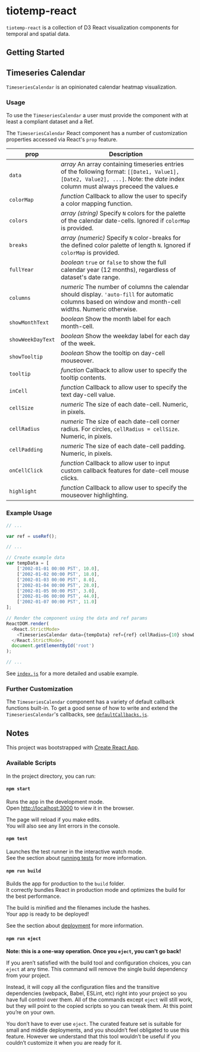 # tiotemp-react

`tiotemp-react` is a collection of D3 React visualization components for temporal and spatial data.

## Getting Started

## Timeseries Calendar

`TimeseriesCalendar` is an opinionated calendar heatmap visualization.

### Usage

To use the `TimeseriesCalendar` a user must provide the component with at least a compliant dataset and a Ref.

The `TimeseriesCalendar` React component has a number of customization properties accessed via React's `prop` feature. 

|prop|Description| 
| - | - |
|`data`| _array_ An array containing timeseries entries of the following format: `[[Date1, Value1], [Date2, Value2], ...]`. Note: the _date_ index column must always preceed the values.e|
|`colorMap`|_function_ Callback to allow the user to specify a color mapping function.|
|`colors`| _array (string)_ Specify `N` colors for the palette of the calendar date-cells. Ignored if `colorMap` is provided.|
|`breaks`| _array (numeric)_ Specify `N` color-breaks for the defined color palette of length `N`. Ignored if `colorMap` is provided.|
|`fullYear`| _boolean_ `true` or `false` to show the full calendar year (12 months), regardless of dataset's date range.|
|`columns`| _numeric_ The number of columns the calendar should display. `'auto-fill` for automatic columns based on window and month-cell widths. Numeric otherwise. | 
|`showMonthText`| _boolean_ Show the month label for each month-cell.|
|`showWeekDayText`| _boolean_ Show the weekday label for each day of the week. |
|`showTooltip`| _boolean_ Show the tooltip on day-cell mouseover. |
|`tooltip`| _function_ Callback to allow user to specify the tooltip contents. |
|`inCell`|_function_ Callback to allow user to specify the text day-cell value.|
|`cellSize`| _numeric_ The size of each date-cell. Numeric, in pixels. |
|`cellRadius`| _numeric_ The size of each date-cell corner radius. For circles, `cellRadius = cellSize`.  Numeric, in pixels. |
|`cellPadding`| _numeric_ The size of each date-cell padding. Numeric, in pixels. |
|`onCellClick`| _function_ Callback to allow user to input custom callback features for date-cell mouse clicks.| 
|`highlight`|_function_ Callback to allow user to specify the mouseover highlighting. |

### Example Usage

```js
// ... 

var ref = useRef();

// ...

// Create example data
var tempData = [
    ['2002-01-01 00:00 PST', 10.0],
    ['2002-01-02 00:00 PST', 18.0],
    ['2002-01-03 00:00 PST', 8.0],
    ['2002-01-04 00:00 PST', 28.0],
    ['2002-01-05 00:00 PST', 3.0],
    ['2002-01-06 00:00 PST', 44.0],
    ['2002-01-07 00:00 PST', 11.0]
];

// Render the component using the data and ref params
ReactDOM.render(
  <React.StrictMode>
    <TimeseriesCalendar data={tempData} ref={ref} cellRadius={10} showDayText={false}/>
  </React.StrictMode>,
  document.getElementById('root')
);

// ...
```

See [`index.js`](src/index.js) for a more detailed and usable example.

### Further Customization

The `TimeseriesCalendar` component has a variety of default callback functions built-in. To get a good sense of how to write and extend the `TimeseriesCalendar`'s callbacks, see [`defaultCallbacks.js`](src/defaultCallbacks.js). 

## Notes

This project was bootstrapped with [Create React App](https://github.com/facebook/create-react-app).

### Available Scripts

In the project directory, you can run:

#### `npm start`

Runs the app in the development mode.\
Open [http://localhost:3000](http://localhost:3000) to view it in the browser.

The page will reload if you make edits.\
You will also see any lint errors in the console.

#### `npm test`

Launches the test runner in the interactive watch mode.\
See the section about [running tests](https://facebook.github.io/create-react-app/docs/running-tests) for more information.

#### `npm run build`

Builds the app for production to the `build` folder.\
It correctly bundles React in production mode and optimizes the build for the best performance.

The build is minified and the filenames include the hashes.\
Your app is ready to be deployed!

See the section about [deployment](https://facebook.github.io/create-react-app/docs/deployment) for more information.

#### `npm run eject`

**Note: this is a one-way operation. Once you `eject`, you can’t go back!**

If you aren’t satisfied with the build tool and configuration choices, you can `eject` at any time. This command will remove the single build dependency from your project.

Instead, it will copy all the configuration files and the transitive dependencies (webpack, Babel, ESLint, etc) right into your project so you have full control over them. All of the commands except `eject` will still work, but they will point to the copied scripts so you can tweak them. At this point you’re on your own.

You don’t have to ever use `eject`. The curated feature set is suitable for small and middle deployments, and you shouldn’t feel obligated to use this feature. However we understand that this tool wouldn’t be useful if you couldn’t customize it when you are ready for it.
